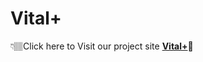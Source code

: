 # Vital+
👇🏽Click here to Visit our project site
**[Vital+](https://main--vital-plus.netlify.app/)**🚀
